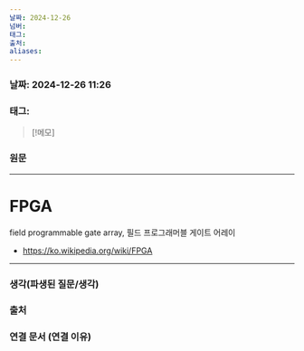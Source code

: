 ```yaml
---
날짜: 2024-12-26
넘버: 
태그: 
출처: 
aliases:
---
```

### 날짜:  2024-12-26 11:26

### 태그:

>[!메모]
>

### 원문
---
# FPGA
field programmable gate array, 필드 프로그래머블 게이트 어레이
- https://ko.wikipedia.org/wiki/FPGA
---
### 생각(파생된 질문/생각)

### 출처

### 연결 문서 (연결 이유)
